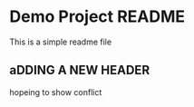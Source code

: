 # Demo Project README

This is a simple readme file

## aDDING A NEW HEADER

hopeing to show conflict

